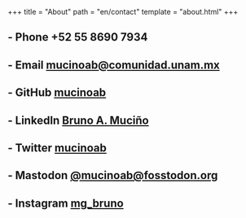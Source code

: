 +++
title = "About"
path = "en/contact"
template = "about.html"
+++

## - Phone +52 55 8690 7934

## - Email [mucinoab@comunidad.unam.mx](mailto:mucinoab@comunidad.unam.mx)

## - GitHub [mucinoab](https://github.com/mucinoab) 

## - LinkedIn [Bruno A. Muciño](https://www.linkedin.com/in/bruno-a-muci%C3%B1o-87774a1a8/) 

## - Twitter [mucinoab](https://twitter.com/mucinoab/likes)

## - Mastodon [@mucinoab@fosstodon.org](https://fosstodon.org/@mucinoab)

## - Instagram [mg_bruno](https://www.instagram.com/mg_bruno/)

